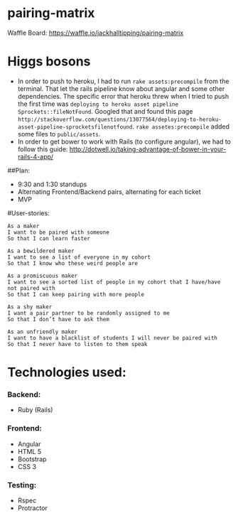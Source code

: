# pairing-matrix

Waffle Board: https://waffle.io/jackhalltipping/pairing-matrix

# Higgs bosons
* In order to push to heroku, I had to run `rake assets:precompile` from the terminal. That let the rails pipeline know about angular and some other dependencies. The specific error that heroku threw when I tried to push the first time was `deploying to heroku asset pipeline Sprockets::fileNotFound`. Googled that and found this page `http://stackoverflow.com/questions/13077564/deploying-to-heroku-asset-pipeline-sprocketsfilenotfound`. `rake assetes:precompile` added some files to `public/assets`.
* In order to get bower to work with Rails (to configure angular), we had to follow this guide: http://dotwell.io/taking-advantage-of-bower-in-your-rails-4-app/


##Plan:
* 9:30 and 1:30 standups
* Alternating Frontend/Backend pairs, alternating for each ticket
* MVP


#User-stories:
```
As a maker
I want to be paired with someone
So that I can learn faster

As a bewildered maker
I want to see a list of everyone in my cohort
So that I know who these weird people are

As a promiscuous maker
I want to see a sorted list of people in my cohort that I have/have not paired with
So that I can keep pairing with more people

As a shy maker  
I want a pair partner to be randomly assigned to me  
So that I don’t have to ask them  

As an unfriendly maker  
I want to have a blacklist of students I will never be paired with  
So that I never have to listen to them speak  
```

# Technologies used:
### Backend:
* Ruby (Rails)

### Frontend:
* Angular
* HTML 5
* Bootstrap
* CSS 3

### Testing:
* Rspec
* Protractor
